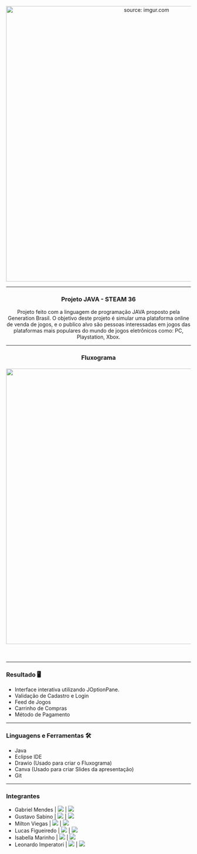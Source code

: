 <div align = "center">
  <img width="750px" src="https://i.imgur.com/ho6bdTa.jpg" title="source: imgur.com"/>
  <hr>
  <h3>
  <b>Projeto JAVA - STEAM 36</b></br></div>
  <div align = "center">
  <p>Projeto feito com a linguagem de programação JAVA proposto pela Generation Brasil. O objetivo deste projeto é simular uma plataforma online de venda de jogos, e o publico alvo são pessoas interessadas em jogos das plataformas mais populares do mundo de jogos eletrônicos como: PC, Playstation, Xbox.
  </p>
  </div>  
  
<hr>

<div align = "center">
  <p><b><h3>Fluxograma</b>
  <br><br>
  <img width="750px" src="https://i.imgur.com/bSXwlNQ.jpg"/></div>

</br>
<hr>

### **Resultado** 🖥
* Interface interativa utilizando JOptionPane.
* Validação de Cadastro e Login
* Feed de Jogos
* Carrinho de Compras
* Método de Pagamento

<hr>

### **Linguagens e Ferramentas** 🛠
* Java
* Eclipse IDE
* Drawio (Usado para criar o Fluxograma)
* Canva (Usado para criar Slides da apresentação)
* Git


<hr>

### **Integrantes**

- Gabriel Mendes |  <a href="https://www.linkedin.com/in/gabriel-mendes-0706ab1b8" target="_blank"><img src="https://img.shields.io/badge/-Linkedin-blue" target="_blank"></a> |  <a href="https://github.com/Biellms" target="_blank"><img src="https://img.shields.io/badge/-Github-gray" target="_blank"></a> 
- Gustavo Sabino |  <a href="https://www.linkedin.com/in/gustavo-sabino-21b75a96/" target="_blank"><img src="https://img.shields.io/badge/-Linkedin-blue" target="_blank"></a> |  <a href="https://github.com/sabinorush" target="_blank"><img src="https://img.shields.io/badge/-Github-gray" target="_blank"></a>
- Milton Viegas | <a href="https://www.linkedin.com/in/milton-viegas-849655b0/" target="_blank"><img src="https://img.shields.io/badge/-Linkedin-blue" target="_blank"></a> |  <a href="https://github.com/Milton-Viegas" target="_blank"><img src="https://img.shields.io/badge/-Github-gray" target="_blank"></a>
- Lucas Figueiredo | <a href="https://www.linkedin.com/in/lucazfigueiredo/" target="_blank"><img src="https://img.shields.io/badge/-Linkedin-blue" target="_blank"></a> |  <a href="https://github.com/DomLucaz" target="_blank"><img src="https://img.shields.io/badge/-Github-gray" target="_blank"></a>
- Isabella Marinho | <a href="https://www.linkedin.com/in/isabella-marinho-b75311221/" target="_blank"><img src="https://img.shields.io/badge/-Linkedin-blue" target="_blank"></a> |  <a href="https://github.com/isabellammarinho" target="_blank"><img src="https://img.shields.io/badge/-Github-gray" target="_blank"></a>
- Leonardo Imperatori | <a href="https://www.linkedin.com/in/leonardo-imperatori-52a259162/" target="_blank"><img src="https://img.shields.io/badge/-Linkedin-blue" target="_blank"></a> |  <a href="https://github.com/LeozeraImp" target="_blank"><img src="https://img.shields.io/badge/-Github-gray" target="_blank"></a>

<br>
